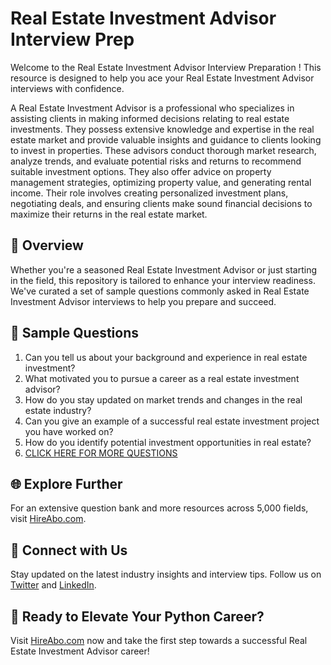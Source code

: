 # Real Estate Investment Advisor Interview Prep

Welcome to the Real Estate Investment Advisor Interview Preparation ! This resource is designed to help you ace your Real Estate Investment Advisor interviews with confidence.

A Real Estate Investment Advisor is a professional who specializes in assisting clients in making informed decisions relating to real estate investments. They possess extensive knowledge and expertise in the real estate market and provide valuable insights and guidance to clients looking to invest in properties. These advisors conduct thorough market research, analyze trends, and evaluate potential risks and returns to recommend suitable investment options. They also offer advice on property management strategies, optimizing property value, and generating rental income. Their role involves creating personalized investment plans, negotiating deals, and ensuring clients make sound financial decisions to maximize their returns in the real estate market.

## 🚀 Overview

Whether you're a seasoned Real Estate Investment Advisor or just starting in the field, this repository is tailored to enhance your interview readiness. We've curated a set of sample questions commonly asked in Real Estate Investment Advisor interviews to help you prepare and succeed.

## 📝 Sample Questions

1. Can you tell us about your background and experience in real estate investment?
2. What motivated you to pursue a career as a real estate investment advisor?
3. How do you stay updated on market trends and changes in the real estate industry?
4. Can you give an example of a successful real estate investment project you have worked on?
5. How do you identify potential investment opportunities in real estate?
6. [CLICK HERE FOR MORE QUESTIONS](https://hireabo.com/job/21_0_23/Real%20Estate%20Investment%20Advisor)

## 🌐 Explore Further

For an extensive question bank and more resources across 5,000 fields, visit [HireAbo.com](https://www.hireabo.com).

## 📱 Connect with Us

Stay updated on the latest industry insights and interview tips. Follow us on [Twitter](https://twitter.com/hireabo) and [LinkedIn](https://www.linkedin.com/in/hire-abo-3609972a8/).

## 🚀 Ready to Elevate Your Python Career?

Visit [HireAbo.com](https://www.hireabo.com) now and take the first step towards a successful Real Estate Investment Advisor career!